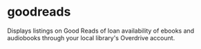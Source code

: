 # goodreads
Displays listings on Good Reads of loan availability of ebooks and audiobooks through your local library's Overdrive account.
